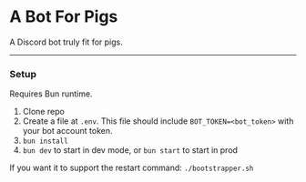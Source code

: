 # A Bot For Pigs

A Discord bot truly fit for pigs.

---

### Setup

Requires Bun runtime.

1. Clone repo
2. Create a file at `.env`. This file should include `BOT_TOKEN=<bot_token>` with your bot account token.
3. `bun install`
4. `bun dev` to start in dev mode, or `bun start` to start in prod

If you want it to support the restart command: `./bootstrapper.sh`
